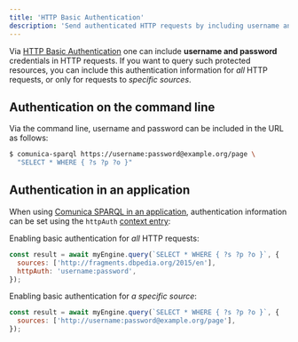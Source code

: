 ```yaml
---
title: 'HTTP Basic Authentication'
description: 'Send authenticated HTTP requests by including username and password.'
---
```


Via [HTTP Basic Authentication](https://developer.mozilla.org/en-US/docs/Web/HTTP/Authentication)
one can include **username and password** credentials in HTTP requests.
If you want to query such protected resources,
you can include this authentication information for _all_ HTTP requests,
or only for requests to _specific sources_. 

## Authentication on the command line

Via the command line, username and password can be included in the URL as follows:
```bash
$ comunica-sparql https://username:password@example.org/page \
  "SELECT * WHERE { ?s ?p ?o }"
```

## Authentication in an application

When using [Comunica SPARQL in an application](/docs/query/getting_started/query_app/), authentication information can be set using the `httpAuth` [context entry](/docs/query/advanced/context/):

Enabling basic authentication for _all_ HTTP requests:
```javascript
const result = await myEngine.query(`SELECT * WHERE { ?s ?p ?o }`, {
  sources: ['http://fragments.dbpedia.org/2015/en'],
  httpAuth: 'username:password',
});
```

Enabling basic authentication for _a specific source_:
```javascript
const result = await myEngine.query(`SELECT * WHERE { ?s ?p ?o }`, {
  sources: ['http://username:password@example.org/page'],
});
```
